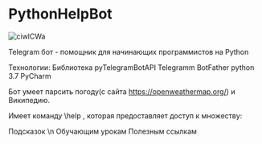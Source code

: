 # PythonHelpBot
![ciwlCWa](https://user-images.githubusercontent.com/98047281/216027026-e4e4d115-97a5-46cc-a4c8-594a3fcd5a41.png)


Telegram бот - помощник для начинающих программистов на Python

Технологии:
Библиотека pyTelegramBotAPI
Telegramm BotFather
python 3.7
PyCharm


Бот умеет парсить погоду(с сайта https://openweathermap.org/) и Википедию.

Имеет команду \help , которая предоставляет доступ к множеству:

Подсказок \n
Обучающим урокам
Полезным ссылкам
